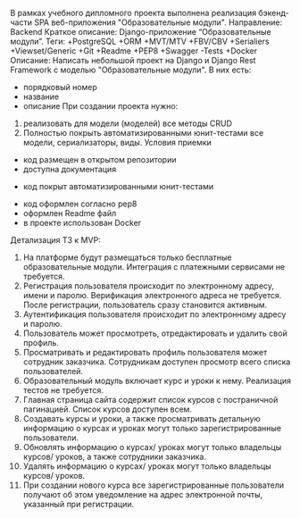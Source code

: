 В рамках учебного дипломного проекта выполнена реализация бэкенд-части SPA веб-приложения "Образовательные модули".
Направление: Backend
Краткое описание: Django-приложение “Образовательные модули”.
Теги:
+PostgreSQL
+ORM
+MVT/MTV
+FBV/CBV
+Serialiers
+Viewset/Generic
+Git
+Readme
+PEP8
+Swagger
-Tests
+Docker
Описание: Написать небольшой проект на Django и Django Rest Framework с моделью "Образовательные модули". 
В них есть:
- порядковый номер
- название
- описание
При создании проекта нужно:
1. реализовать для модели (моделей) все методы CRUD
2. Полностью покрыть автоматизированными юнит-тестами все модели, сериализаторы, виды.
Условия приемки
+ код размещен в открытом репозитории
+ доступна документация
- код покрыт автоматизированными юнит-тестами
+ код оформлен согласно pep8
+ оформлен Readme файл
+ в проекте использован Docker

Детализация ТЗ к MVP:
1. На платформе будут размещаться только бесплатные образовательные модули. Интеграция с платежными сервисами не требуется.
2. Регистрация пользователя происходит по электронному адресу, имени и паролю. Верификация электронного адреса не требуется. После регистрации, пользователь сразу становится активным.
3. Аутентификация пользователя происходит по электронному адресу и паролю.
4. Пользователь может просмотреть, отредактировать и удалить свой профиль. 
5. Просматривать и редактировать профиль пользователя может сотрудник заказчика. Сотрудникам доступен просмотр всего списка пользователей. 
6. Образовательный модуль включает курс и уроки к нему. Реализация тестов не требуется. 
7. Главная страница сайта содержит список курсов с постраничной пагинацией. Список курсов доступен всем. 
8. Создавать курсы и уроки, а также просматривать детальную информацию о курсах и уроках могут только зарегистрированные пользователи. 
9. Обновлять информацию о курсах/ уроках могут только владельцы курсов/ уроков, а также сотрудники заказчика. 
10. Удалять информацию о курсах/ уроках могут только владельцы курсов/ уроков.
11. При создании нового курса все зарегистрированные пользователи получают об этом уведомление на адрес электронной почты, указанный при регистрации.
